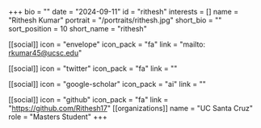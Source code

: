 +++
bio = "" 
date = "2024-09-11" 
id = "rithesh" 
interests = [] 
name = "Rithesh Kumar" 
portrait = "/portraits/rithesh.jpg" 
short_bio = "" 
sort_position = 10
 short_name = "rithesh" 

[[social]] 
    icon = "envelope" 
    icon_pack = "fa" 
    link = "mailto: rkumar45@ucsc.edu"

 [[social]] 
    icon = "twitter" 
    icon_pack = "fa" 
    link = "" 

[[social]] 
    icon = "google-scholar" 
    icon_pack = "ai" 
    link = "" 

[[social]] 
    icon = "github" 
    icon_pack = "fa" 
    link = "https://github.com/Rithesh17" 
[[organizations]] 
     name = "UC Santa Cruz" 
      role = "Masters Student" 
+++